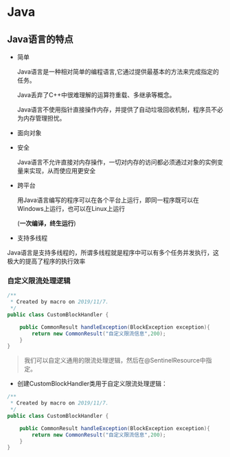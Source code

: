 # Java

## Java语言的特点

- 简单

  Java语言是一种相对简单的编程语言,它通过提供最基本的方法来完成指定的任务。

  Java丢弃了C++中很难理解的运算符重载、多继承等概念。

  Java语言不使用指针直接操作内存，并提供了自动垃圾回收机制，程序员不必为内存管理担忧。

- 面向对象

- 安全

  Java语言不允许直接对内存操作，一切对内存的访问都必须通过对象的实例变量来实现，从而使应用更安全
  
- 跨平台

  用Java语言编写的程序可以在各个平台上运行，即同一程序既可以在Windows上运行，也可以在Linux上运行

  (**一次编译，终生运行**)

- 支持多线程

​       Java语言是支持多线程的，所谓多线程就是程序中可以有多个任务并发执行，这极大的提高了程序的执行效率



### 自定义限流处理逻辑

```java
/**
 * Created by macro on 2019/11/7.
 */
public class CustomBlockHandler {

    public CommonResult handleException(BlockException exception){
        return new CommonResult("自定义限流信息",200);
    }
}
```

> 我们可以自定义通用的限流处理逻辑，然后在@SentinelResource中指定。

- 创建CustomBlockHandler类用于自定义限流处理逻辑：

```java
/**
 * Created by macro on 2019/11/7.
 */
public class CustomBlockHandler {

    public CommonResult handleException(BlockException exception){
        return new CommonResult("自定义限流信息",200);
    }
}
```